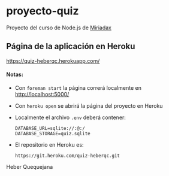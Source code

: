# proyecto-quiz
Proyecto del curso de Node.js de [Miriadax](https://www.miriadax.net)

## Página de la aplicación en Heroku
<https://quiz-heberqc.herokuapp.com/>

#### Notas:
* Con `foreman start` la página correrá localmente en <http://localhost:5000/>
* Con `heroku open` se abrirá la página del proyecto en Heroku
* Localmente el archivo `.env` deberá contener:

      DATABASE_URL=sqlite://:@:/
      DATABASE_STORAGE=quiz.sqlite

* El repositorio en Heroku es:

  `https://git.heroku.com/quiz-heberqc.git`

Heber Quequejana

